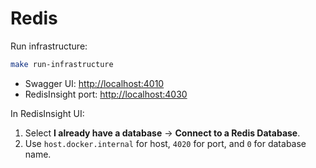 # Redis

Run infrastructure:

```bash
make run-infrastructure
```

- Swagger UI: <http://localhost:4010>
- RedisInsight port: <http://localhost:4030>

In RedisInsight UI:

1. Select **I already have a database** → **Connect to a Redis Database**.
2. Use `host.docker.internal` for host, `4020` for port, and `0` for database name.